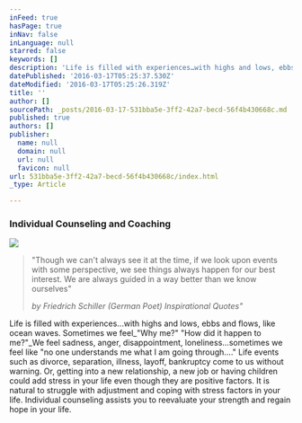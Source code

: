 ```yaml
---
inFeed: true
hasPage: true
inNav: false
inLanguage: null
starred: false
keywords: []
description: 'Life is filled with experiences…with highs and lows, ebbs and flows, like ocean waves. Sometimes we feel“Why me?” “How did it happen to me?”We feel sadness, anger, disappointment, loneliness…sometimes we feel like “no one understands me what I am going through….” Life events such as divorce, separation, illness, layoff, bankruptcy come to us without warning. Or, getting into a new relationship, a new job or having children could add stress in your life even though they are positive factors. It is natural to struggle with adjustment and coping with stress factors in your life. Individual counseling assists you to reevaluate your strength and regain hope in your life.'
datePublished: '2016-03-17T05:25:37.530Z'
dateModified: '2016-03-17T05:25:26.319Z'
title: ''
author: []
sourcePath: _posts/2016-03-17-531bba5e-3ff2-42a7-becd-56f4b430668c.md
published: true
authors: []
publisher:
  name: null
  domain: null
  url: null
  favicon: null
url: 531bba5e-3ff2-42a7-becd-56f4b430668c/index.html
_type: Article

---
```

### Individual Counseling and Coaching
![](https://the-grid-user-content.s3-us-west-2.amazonaws.com/cb334a56-ffe8-4350-b918-0262225dde0c.png)

> "Though we can't always see it at the time, if we look upon events with some perspective, we see things always happen for our best interest. We are always guided in a way better than we know ourselves"
> 
> _by Friedrich Schiller (German Poet) Inspirational Quotes"_

Life is filled with experiences...with highs and lows, ebbs and flows, like ocean waves. Sometimes we feel_"Why me?" "How did it happen to me?"_We feel sadness, anger, disappointment, loneliness...sometimes we feel like "no one understands me what I am going through...." Life events such as divorce, separation, illness, layoff, bankruptcy come to us without warning. Or, getting into a new relationship, a new job or having children could add stress in your life even though they are positive factors. It is natural to struggle with adjustment and coping with stress factors in your life. Individual counseling assists you to reevaluate your strength and regain hope in your life.